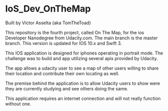 # IoS_Dev_OnTheMap

Built by Victor Asselta (aka TomTheToad)

This repository is the fourth project, called On The Map, for the ios Developer Nanodegree from Udacity.com.
The main branch is the master branch. This version is updated for IOS 10.x and Swift 3.

This IOS application is designed for iphones operating in portrait mode.
The challenge was to build and app utilizing several apis provided by Udacity.

The app allows a udacity user to see a map of other users willing to share their location and contribute their own locating as well.

The premise behind the application is to allow Udacity users to show were they are currently studying and see others doing the same.

This application requires an internet connection and will not really function without one.
